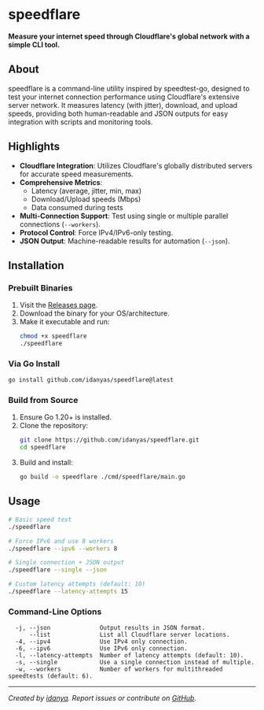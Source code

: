 # speedflare  
**Measure your internet speed through Cloudflare's global network with a simple CLI tool.**  

## About  
speedflare is a command-line utility inspired by speedtest-go, designed to test your internet connection performance using Cloudflare's extensive server network. It measures latency (with jitter), download, and upload speeds, providing both human-readable and JSON outputs for easy integration with scripts and monitoring tools.  

## Highlights  
- **Cloudflare Integration**: Utilizes Cloudflare's globally distributed servers for accurate speed measurements.  
- **Comprehensive Metrics**:  
  - Latency (average, jitter, min, max)  
  - Download/Upload speeds (Mbps)  
  - Data consumed during tests  
- **Multi-Connection Support**: Test using single or multiple parallel connections (`--workers`).  
- **Protocol Control**: Force IPv4/IPv6-only testing.  
- **JSON Output**: Machine-readable results for automation (`--json`).   

## Installation  

### Prebuilt Binaries  
1. Visit the [Releases page](https://github.com/idanyas/speedflare/releases).  
2. Download the binary for your OS/architecture.  
3. Make it executable and run:  
   ```bash 
   chmod +x speedflare 
   ./speedflare 
   ```  

### Via Go Install  
```bash 
go install github.com/idanyas/speedflare@latest 
```  

### Build from Source  
1. Ensure Go 1.20+ is installed.  
2. Clone the repository:  
   ```bash 
   git clone https://github.com/idanyas/speedflare.git 
   cd speedflare 
   ```  
3. Build and install:  
   ```bash 
   go build -o speedflare ./cmd/speedflare/main.go 
   ```  

## Usage  
```bash 
# Basic speed test 
./speedflare 

# Force IPv6 and use 8 workers 
./speedflare --ipv6 --workers 8 

# Single connection + JSON output 
./speedflare --single --json 

# Custom latency attempts (default: 10) 
./speedflare --latency-attempts 15 
```  

### Command-Line Options  
``` 
  -j, --json              Output results in JSON format. 
      --list              List all Cloudflare server locations. 
  -4, --ipv4              Use IPv4 only connection. 
  -6, --ipv6              Use IPv6 only connection. 
  -l, --latency-attempts  Number of latency attempts (default: 10). 
  -s, --single            Use a single connection instead of multiple. 
  -w, --workers           Number of workers for multithreaded speedtests (default: 6). 
```  

---  
*Created by [idanya](https://idanya.ru). Report issues or contribute on [GitHub](https://github.com/idanyas/speedflare).*
